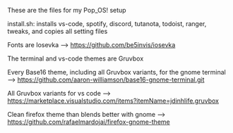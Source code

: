 These are the files for my Pop_OS! setup

install.sh: installs vs-code, spotify, discord, tutanota, todoist, ranger, tweaks, and copies all setting files

Fonts are Iosevka --> https://github.com/be5invis/iosevka

The terminal and vs-code themes are Gruvbox

Every Base16 theme, including all Gruvbox variants, for the gnome terminal --> https://github.com/aaron-williamson/base16-gnome-terminal.git

All Gruvbox variants for vs code --> https://marketplace.visualstudio.com/items?itemName=jdinhlife.gruvbox

Clean firefox theme than blends better with gnome --> https://github.com/rafaelmardojai/firefox-gnome-theme
